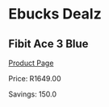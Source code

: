 
# Ebucks Dealz
## Fibit Ace 3 Blue
[Product Page](https://www.ebucks.com/web/shop/productSelected.do?prodId=671317762&catId=842821695)

Price: R1649.00

Savings: 150.0


	